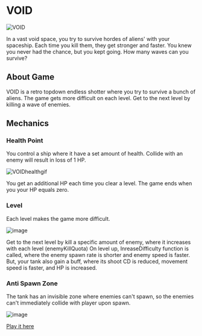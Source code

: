 <h1>VOID</h1>

![VOID](https://github.com/user-attachments/assets/78fe2a2d-7963-4bfc-b5ab-ab75654c1029)

<p>
  In a vast void space, you try to survive hordes of aliens' with your spaceship. Each time you kill them, they get stronger and faster. You knew you never had the chance, but you kept going. How many waves can you survive?
</p>

<h2>
  About Game
</h2>
<p>
  VOID is a retro topdown endless shotter where you try to survive a bunch of aliens. The game gets more difficult on each level. Get to the next level by killing a wave of enemies.
</p>

<h2>Mechanics</h2>
<h3>Health Point</h3>
You control a ship where it have a set amount of health. Collide with an enemy will result in loss of 1 HP. 

![VOIDhealthgif](https://github.com/user-attachments/assets/66437e32-a45e-44ca-a8e0-a42cc01a75ac)


You get an additional HP each time you clear a level.
The game ends when you your HP equals zero.

<h3>Level</h3>
Each level makes the game more difficult.

![image](https://github.com/user-attachments/assets/542e0fab-ffeb-450c-8f98-88ea4d0c8031)

Get to the next level by kill a specific amount of enemy, where it increases with each level (enemyKillQuota)
On level up, InreaseDifficulty function is called, where the enemy spawn rate is shorter and enemy speed is faster.
But, your tank also gain a buff, where its shoot CD is reduced, movement speed is faster, and HP is increased.

<h3>Anti Spawn Zone</h3>
The tank has an invisible zone where enemies can't spawn, so the enemies can't immediately collide with player upon spawn.

![image](https://github.com/user-attachments/assets/5b835490-3ff1-47d7-bf55-2ec17fac952d)

<a href="https://jeje8.itch.io/void">Play it here</a>





